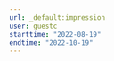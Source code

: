 ```yaml
---
url: _default:impression
user: guestc
starttime: "2022-08-19"
endtime: "2022-10-19"
---
```

<reserve />